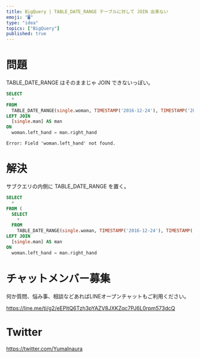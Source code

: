 ```yaml
---
title: BigQuery | TABLE_DATE_RANGE テーブルに対して JOIN 出来ない
emoji: "🖥"
type: "idea"
topics: ["BigQuery"]
published: true
---
```


# 問題

TABLE_DATE_RANGE はそのままじゃ JOIN できないっぽい。

```sql
SELECT
  *
FROM
  TABLE_DATE_RANGE(single.woman, TIMESTAMP('2016-12-24'), TIMESTAMP('2016-12-25') ) AS woman
LEFT JOIN
  [single.man] AS man
ON
  woman.left_hand = man.right_hand
```

`Error: Field 'woman.left_hand' not found.`

# 解決

サブクエリの内側に TABLE_DATE_RANGE を置く。

```sql
SELECT
  *
FROM (
  SELECT
    *
  FROM
    TABLE_DATE_RANGE(single.woman, TIMESTAMP('2016-12-24'), TIMESTAMP('2016-12-25') ) AS woman
LEFT JOIN
  [single.man] AS man
ON
  woman.left_hand = man.right_hand
```








<!-- Update From Qiita API -->

# チャットメンバー募集


何か質問、悩み事、相談などあればLINEオープンチャットもご利用ください。

https://line.me/ti/g2/eEPltQ6Tzh3pYAZV8JXKZqc7PJ6L0rpm573dcQ





# Twitter


https://twitter.com/YumaInaura


<!-- Update From Qiita API -->


